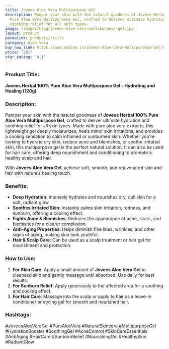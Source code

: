 ```yaml
---
title: Jovees Aloe Vera Multipurpose Gel
description: Pamper your skin with the natural goodness of Jovees Herbal 100%
  Pure Aloe Vera Multipurpose Gel, crafted to deliver ultimate hydration and
  soothing relief for all skin types.
image: /images/blog/jovees-aloe-vera-multipurpose-gel.jpg
layout: product
permalink: products/:title
category: Aloe Vera
buy_now_link: https://www.amazon.in/Jovees-Aloe-Vera-Multipurpose-Gel/dp/B09F9TR2DP/ref=sr_1_2_sspa?crid=1XMIOQ4WPBG6X&tag=ayushmonk-21
price: "281"
star_rating: "4.1"
---
```

### Product Title:
**Jovees Herbal 100% Pure Aloe Vera Multipurpose Gel – Hydrating and Healing (120g)**

### Description:
Pamper your skin with the natural goodness of **Jovees Herbal 100% Pure Aloe Vera Multipurpose Gel**, crafted to deliver ultimate hydration and soothing relief for all skin types. Made with pure aloe vera extracts, this lightweight gel deeply moisturizes, heals minor skin irritations, and provides a cooling sensation to calm inflamed or sunburned skin. Whether you're looking to hydrate dry skin, reduce acne and blemishes, or soothe irritated skin, this multipurpose gel is the perfect natural solution. It can also be used for hair care, offering deep nourishment and conditioning to promote a healthy scalp and hair.

With **Jovees Aloe Vera Gel**, achieve soft, smooth, and rejuvenated skin and hair with nature’s healing touch.

### Benefits:
- **Deep Hydration**: Intensely hydrates and nourishes dry, dull skin for a soft, radiant glow.
- **Soothes Irritated Skin**: Instantly calms skin irritation, redness, and sunburn, offering a cooling effect.
- **Fights Acne & Blemishes**: Reduces the appearance of acne, scars, and blemishes for a clearer complexion.
- **Anti-Aging Properties**: Helps diminish fine lines, wrinkles, and other signs of aging, making skin look youthful.
- **Hair & Scalp Care**: Can be used as a scalp treatment or hair gel for nourishment and protection.

### How to Use:
1. **For Skin Care**: Apply a small amount of **Jovees Aloe Vera Gel** to cleansed skin and gently massage until absorbed. Use daily for best results.
2. **For Sunburn Relief**: Apply generously to the affected area for a soothing and cooling effect.
3. **For Hair Care**: Massage into the scalp or apply to hair as a leave-in conditioner or styling gel for smooth and nourished hair.

### Hashtags:
#JoveesAloeVeraGel #PureAloeVera #NaturalSkincare #MultipurposeGel #HydrationBooster #SoothingGel #AcneControl #SkinCareEssentials #AntiAging #HairCare #SunburnRelief #NourishingGel #HealthySkin #RadiantGlow
